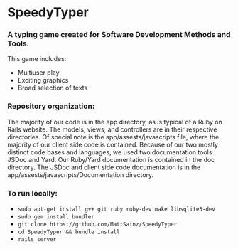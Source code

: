 # SpeedyTyper
### A typing game created for Software Development Methods and Tools.

This game includes:
- Multiuser play
- Exciting graphics
- Broad selection of texts

### Repository organization:
The majority of our code is in the app directory, as is typical of a Ruby on Rails website. The models, views, and controllers are in their respective directories. Of special note is the app/assests/javascripts file, where the majority of our client side code is contained. Because of our two mostly distinct code bases and languages, we used two documentation tools JSDoc and Yard. Our Ruby/Yard documentation is contained in the doc directory. The JSDoc and client side code documentation is in the app/assests/javascripts/Documentation directory. 

### To run locally:
- `sudo apt-get install g++ git ruby ruby-dev make libsqlite3-dev`
- `sudo gem install bundler`
- `git clone https://github.com/MattSainz/SpeedyTyper`
- `cd SpeedyTyper && bundle install`
- `rails server`
